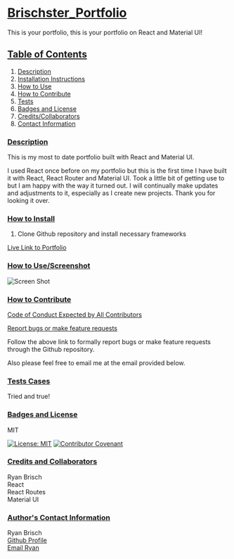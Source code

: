 # <ins>Brischster_Portfolio</ins>

This is your portfolio, this is your portfolio on React and Material UI!

## <ins>Table of Contents</ins>

1. [Description](#description)
2. [Installation Instructions](#how_to_install)
3. [How to Use](#how_to_use)
4. [How to Contribute](#how_to_contribute)
5. [Tests](#test_cases)
6. [Badges and License](#badges_and_license)
7. [Credits/Collaborators](#credits_and_collaborators)
8. [Contact Information](#author_Contact_information)

### <ins>Description</ins>

This is my most to date portfolio built with React and Material UI.

I used React once before on my portfolio but this is the first time I have built it with React, React Router and Material UI. Took a little bit of getting use to but I am happy with the way it turned out. I will continually make updates and adjustments to it, especially as I create new projects. Thank you for looking it over.

### <ins>How to Install</ins>

1. Clone Github repository and install necessary frameworks

[Live Link to Portfolio](https://brischryanportfolio.herokuapp.com/home)

### <ins>How to Use/Screenshot </ins>

![Screen Shot](./src/Assets/screenshot_deployed.png)

### <ins>How to Contribute </ins>

[Code of Conduct Expected by All Contributors](https://www.contributor-covenant.org/version/2/1/code_of_conduct/)

[Report bugs or make feature requests](https://github.com/brischster/Brischster_Portfolio/issues)

Follow the above link to formally report bugs or make feature requests through the Github repository.

Also please feel free to email me at the email provided below.

### <ins>Tests Cases </ins>

Tried and true!

### <ins>Badges and License</ins>

MIT

[![License: MIT](https://img.shields.io/badge/License-MIT-yellow.svg)](https://opensource.org/licenses/MIT)
[![Contributor Covenant](https://img.shields.io/badge/Contributor%20Covenant-2.1-4baaaa.svg)](code_of_conduct.md)

### <ins>Credits and Collaborators</ins>

Ryan Brisch</br>
React<br>
React Routes</br>
Material UI</br>

### <ins>Author's Contact Information</ins>

Ryan Brisch</br>
[Github Profile](https://github.com/brischster)</br>
[Email Ryan](mailto:brischster@gmail.com)

